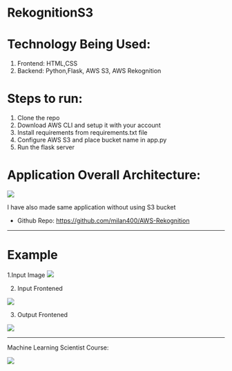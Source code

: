 # RekognitionS3

# Technology Being Used:
  1. Frontend: HTML,CSS
  2. Backend: Python,Flask, AWS S3, AWS Rekognition

# Steps to run:
  1. Clone the repo
  2. Download AWS CLI and setup it with your account
  3. Install requirements from requirements.txt file
  4. Configure AWS S3 and place bucket name in app.py
  5. Run the flask server

# Application Overall Architecture:

<img src="https://github.com/milan400/RekognitionS3/blob/master/images/architecture.png"/>

I have also made same application without using S3 bucket
  * Github Repo: https://github.com/milan400/AWS-Rekognition
-------------------------------------------------------------------------------------------------
# Example

1.Input Image
<img src="https://github.com/milan400/RekognitionS3/blob/master/images/pasedimage"/>

2. Input Frontened
<img src="https://github.com/milan400/RekognitionS3/blob/master/images/input.png"/>

3. Output Frontened
<img src="https://github.com/milan400/RekognitionS3/blob/master/images/output.png"/>

-------------------------------------------------------------------------------------------------
Machine Learning Scientist Course:

<img src="https://github.com/milan400/RekognitionS3/blob/master/machinelearning.png"/>
